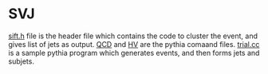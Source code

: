 # SVJ

[sift.h](sift.h) file is the header file which contains the code to cluster the event, and gives list of jets as output.
[QCD](QCD.dat) and [HV](HV.dat) are the pythia comaand files.
[trial.cc](trial.cc) is a sample pythia program which generates events, and then forms jets and subjets.

